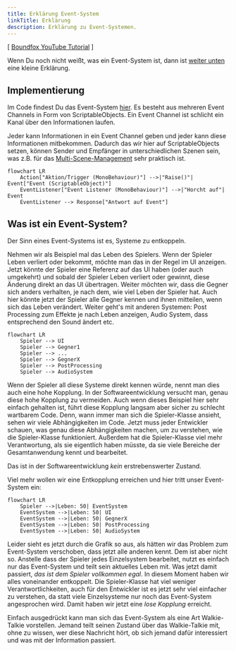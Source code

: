 ```yaml
---
title: Erklärung Event-System
linkTitle: Erklärung
description: Erklärung zu Event-Systemen.
---
```


[ [Boundfox YouTube Tutorial](https://www.youtube.com/watch?v=qqzZZfgtQyU&list=PLxVAs8AY4TgeLrapbKxWAmbfwAbTOaLDc&index=2) ]

Wenn Du noch nicht weißt, was ein Event-System ist, dann ist [weiter unten](#was-ist-ein-event-system) eine kleine Erklärung.

## Implementierung

Im Code findest Du das Event-System [hier](https://github.com/BoundfoxStudios/fairy-tale-defender/tree/develop/FairyTaleDefender/Assets/_Game/Scripts/Runtime/Infrastructure/Events/ScriptableObjects).
Es besteht aus mehreren Event Channels in Form von ScriptableObjects.
Ein Event Channel ist schlicht ein Kanal über den Informationen laufen.

Jeder kann Informationen in ein Event Channel geben und jeder kann diese Informationen mitbekommen.
Dadurch das wir hier auf ScriptableObjects setzen, können Sender und Empfänger in unterschiedlichen Szenen sein, was z.B. für das [Multi-Scene-Management](../../multi-scene-management/) sehr praktisch ist.

```mermaid
flowchart LR
    Action["Aktion/Trigger (MonoBehaviour)"] -->|"Raise()"| Event["Event (ScriptableObject)"]
    EventListener["Event Listener (MonoBehaviour)"] -->|"Horcht auf"| Event
    EventListener --> Response["Antwort auf Event"]
```

## Was ist ein Event-System?

Der Sinn eines Event-Systems ist es, Systeme zu entkoppeln.

Nehmen wir als Beispiel mal das Leben des Spielers.
Wenn der Spieler Leben verliert oder bekommt, möchte man das in der Regel im UI anzeigen.
Jetzt könnte der Spieler eine Referenz auf das UI haben (oder auch umgekehrt) und sobald der Spieler Leben verliert oder gewinnt, diese Änderung direkt an das UI übertragen.
Weiter möchten wir, dass die Gegner sich anders verhalten, je nach dem, wie viel Leben der Spieler hat.
Auch hier könnte jetzt der Spieler alle Gegner kennen und ihnen mitteilen, wenn sich das Leben verändert.
Weiter geht's mit anderen Systemen: Post Processing zum Effekte je nach Leben anzeigen, Audio System, dass entsprechend den Sound ändert etc.

```mermaid
flowchart LR
    Spieler --> UI
    Spieler --> Gegner1
    Spieler --> ...
    Spieler --> GegnerX
    Spieler --> PostProcessing
    Spieler --> AudioSystem
```

Wenn der Spieler all diese Systeme direkt kennen würde, nennt man dies auch eine hohe Kopplung. 
In der Softwareentwicklung versucht man, genau diese hohe Kopplung zu vermeiden.
Auch wenn dieses Beispiel hier sehr einfach gehalten ist, führt diese Kopplung langsam aber sicher zu schlecht wartbarem Code.
Denn, wann immer man sich die Spieler-Klasse ansieht, sehen wir viele Abhängigkeiten im Code.
Jetzt muss jeder Entwickler schauen, was genau diese Abhängigkeiten machen, um zu verstehen, wie die Spieler-Klasse funktioniert.
Außerdem hat die Spieler-Klasse viel mehr Verantwortung, als sie eigentlich haben müsste, da sie viele Bereiche der Gesamtanwendung kennt und bearbeitet.

Das ist in der Softwareentwicklung _kein_ erstrebenswerter Zustand.

Viel mehr wollen wir eine Entkopplung erreichen und hier tritt unser Event-System ein:

```mermaid
flowchart LR
    Spieler -->|Leben: 50| EventSystem
    EventSystem -->|Leben: 50| UI
    EventSystem -->|Leben: 50| GegnerX
    EventSystem -->|Leben: 50| PostProcessing
    EventSystem -->|Leben: 50| AudioSystem
```

Leider sieht es jetzt durch die Grafik so aus, als hätten wir das Problem zum Event-System verschoben, dass jetzt alle anderen kennt.
Dem ist aber nicht so.
Anstelle dass der Spieler jedes Einzelsystem bearbeitet, nutzt es einfach nur das Event-System und teilt sein aktuelles Leben mit. 
Was jetzt damit passiert, _das ist dem Spieler vollkommen egal_.
In diesem Moment haben wir alles voneinander entkoppelt.
Die Spieler-Klasse hat viel weniger Verantwortlichkeiten, auch für den Entwickler ist es jetzt sehr viel einfacher zu verstehen, da statt viele Einzelsysteme nur noch das Event-System angesprochen wird.
Damit haben wir jetzt eine _lose Kopplung_ erreicht.

Einfach ausgedrückt kann man sich das Event-System als eine Art Walkie-Talkie vorstellen.
Jemand teilt seinen Zustand über das Walkie-Talkie mit, ohne zu wissen, wer diese Nachricht hört, ob sich jemand dafür interessiert und was mit der Information passiert.
